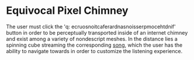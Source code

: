 Equivocal Pixel Chimney
=======================

The user must click the 'q: ecruosnoitcaferardnasnoisserpmocehtdnif' button in order to be perceptually transported inside of an internet chimney and exist among a variety of nondescript meshes. In the distance lies a spinning cube streaming the corresponding [song](https://www.dropbox.com/s/norm89no5cfhdnn/Wasted%20Mix%2011182022.mp3?dl=0), which the user has the ability to navigate towards in order to customize the listening experience.
